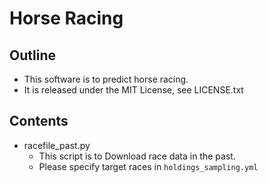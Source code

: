 # Horse Racing

## Outline

- This software is to predict horse racing.
- It is released under the MIT License, see LICENSE.txt

## Contents

- racefile_past.py
  - This script is to Download race data in the past.
  - Please specify target races in `holdings_sampling.yml`
